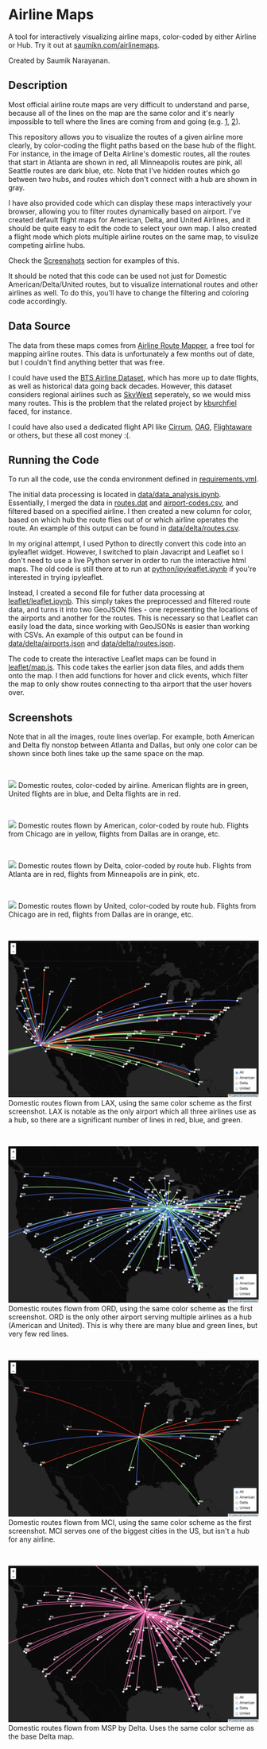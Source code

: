 # Airline Maps

A tool for interactively visualizing airline maps, color-coded by either Airline or Hub. Try it out at [saumikn.com/airlinemaps](saumikn.com/airlinemaps).

Created by Saumik Narayanan.
## Description

Most official airline route maps are very difficult to understand and parse, because all of the lines on the map are the same color and it's nearly impossible to tell where the lines are coming from and going (e.g. [1](https://news.delta.com/sites/default/files/styles/twitter_share_1200/public/US_10_15-01_0.png?itok=kmb_mPtD), [2](https://images.airlineroutemaps.com/maps/United_Airlines.gif)).

This repository allows you to visualize the routes of a given airline more clearly, by color-coding the flight paths based on the base hub of the flight. For instance, in the image of Delta Airline's domestic routes, all the routes that start in Atlanta are shown in red, all Minneapolis routes are pink, all Seattle routes are dark blue, etc. Note that I've hidden routes which go between two hubs, and routes which don't connect with a hub are shown in gray.

I have also provided code which can display these maps interactively your browser, allowing you to filter routes dynamically based on airport. I've created default flight maps for American, Delta, and United Airlines, and it should be quite easy to edit the code to select your own map. I also created a flight mode which plots multiple airline routes on the same map, to visulize competing airline hubs.

Check the [Screenshots](#Screenshots) section for examples of this.

It should be noted that this code can be used not just for Domestic American/Delta/United routes, but to visualize international routes and other airlines as well. To do this, you'll have to change the filtering and coloring code accordingly.

## Data Source

The data from these maps comes from [Airline Route Mapper](http://arm.64hosts.com/), a free tool for mapping airline routes. This data is unfortunately a few months out of date, but I couldn't find anything better that was free. 

I could have used the [BTS Airline Dataset](https://www.bts.gov/topics/airlines-airports-and-aviation), which has more up to date flights, as well as historical data going back decades. However, this dataset considers regional airlines such as [SkyWest](https://en.wikipedia.org/wiki/SkyWest_Airlines) seperately, so we would miss many routes. This is the problem that the related project by [kburchfiel](https://github.com/kburchfiel/route_maps_builder) faced, for instance.

I could have also used a dedicated flight API like [Cirrum](https://www.cirium.com/), [OAG](https://www.oag.com), [Flightaware](https://flightaware.com/) or others, but these all cost money :(.

## Running the Code

To run all the code, use the conda environment defined in [requirements.yml](https://github.com/saumikn/airlinemaps/blob/master/requirements.yml).

The initial data processing is located in [data/data_analysis.ipynb](https://github.com/saumikn/airlinemaps/blob/master/data/data_analysis.ipynb). Essentially, I merged the data in [routes.dat](https://github.com/saumikn/airlinemaps/blob/master/data/routes.dat) and [airport-codes.csv](https://github.com/saumikn/airlinemaps/blob/master/data/airport-codes.csv), and filtered based on a specified airline. I then created a new column for color, based on which hub the route flies out of or which airline operates the route. An example of this output can be found in [data/delta/routes.csv](https://github.com/saumikn/airlinemaps/blob/master/data/delta/routes.csv).

In my original attempt, I used Python to directly convert this code into an ipyleaflet widget. However, I switched to plain Javacript and Leaflet so I don't need to use a live Python server in order to run the interactive html maps. The old code is still there at to run at [python/ipyleaflet.ipynb](https://github.com/saumikn/airlinemaps/blob/master/python/ipyleaflet.ipynb) if you're interested in trying ipyleaflet.

Instead, I created a second file for futher data processing at [leaflet/leaflet.ipynb](https://github.com/saumikn/airlinemaps/blob/master/leaflet/leaflet.ipynb). This simply takes the preprocessed and filtered route data, and turns it into two GeoJSON files - one representing the locations of the airports and another for the routes. This is necessary so that Leaflet can easily load the data, since working with GeoJSONs is easier than working with CSVs. An example of this output can be found in [data/delta/airports.json](https://github.com/saumikn/airlinemaps/blob/master/data/delta/airports.json) and [data/delta/routes.json](https://github.com/saumikn/airlinemaps/blob/master/data/delta/routes.json).

The code to create the interactive Leaflet maps can be found in [leaflet/map.js](https://github.com/saumikn/airlinemaps/blob/master/leaflet/map.js). This code takes the earlier json data files, and adds them onto the map. I then add functions for hover and click events, which filter the map to only show routes connecting to tha airport that the user hovers over.


## Screenshots

Note that in all the images, route lines overlap. For example, both American and Delta fly nonstop between Atlanta and Dallas, but only one color can be shown since both lines take up the same space on the map.

&nbsp;

![](screenshots/all.png)
Domestic routes, color-coded by airline. American flights are in green, United flights are in blue, and Delta flights are in red.

&nbsp;

![](screenshots/american.png)
Domestic routes flown by American, color-coded by route hub. Flights from Chicago are in yellow, flights from Dallas are in orange, etc.

&nbsp;

![](screenshots/delta.png)
Domestic routes flown by Delta, color-coded by route hub. Flights from Atlanta are in red, flights from Minneapolis are in pink, etc.

&nbsp;

![](screenshots/united.png)
Domestic routes flown by United, color-coded by route hub. Flights from Chicago are in red, flights from Dallas are in orange, etc.

&nbsp;

![](screenshots/all-lax.png)
Domestic routes flown from LAX, using the same color scheme as the first screenshot. LAX is notable as the only airport which all three airlines use as a hub, so there are a significant number of lines in red, blue, and green.

&nbsp;

![](screenshots/all-ord.png)
Domestic routes flown from ORD, using the same color scheme as the first screenshot. ORD is the only other airport serving multiple airlines as a hub (American and United). This is why there are many blue and green lines, but very few red lines.

&nbsp;

![](screenshots/all-mci.png)
Domestic routes flown from MCI, using the same color scheme as the first screenshot. MCI serves one of the biggest cities in the US, but isn't a hub for any airline.

&nbsp;

![](screenshots/delta-msp.png)
Domestic routes flown from MSP by Delta. Uses the same color scheme as the base Delta map.
